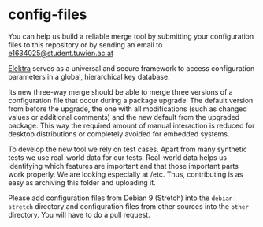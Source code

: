 # config-files

You can help us build a reliable merge tool by submitting your configuration files to this repository or by sending an email to e1634025@student.tuwien.ac.at

[Elektra](https://www.libelektra.org) serves as a universal and secure framework to access configuration parameters in a global, hierarchical key database. 

Its new three-way merge should be able to merge three versions of a configuration file that occur during a package upgrade:
The default version from before the upgrade, the one with all modifications (such as changed values or additional comments) and the new default from the upgraded package.
This way the required amount of manual interaction is reduced for desktop distributions or completely avoided for embedded systems.

To develop the new tool we rely on test cases.
Apart from many synthetic tests we use real-world data for our tests.
Real-world data helps us identifying which features are important and that those important parts work properly.
We are looking especially at /etc. Thus, contributing is as easy as archiving this folder and uploading it.

Please add configuration files from Debian 9 (Stretch) into the `debian-stretch` directory and configuration files from other sources into the `other` directory. You will have to do a pull request.
